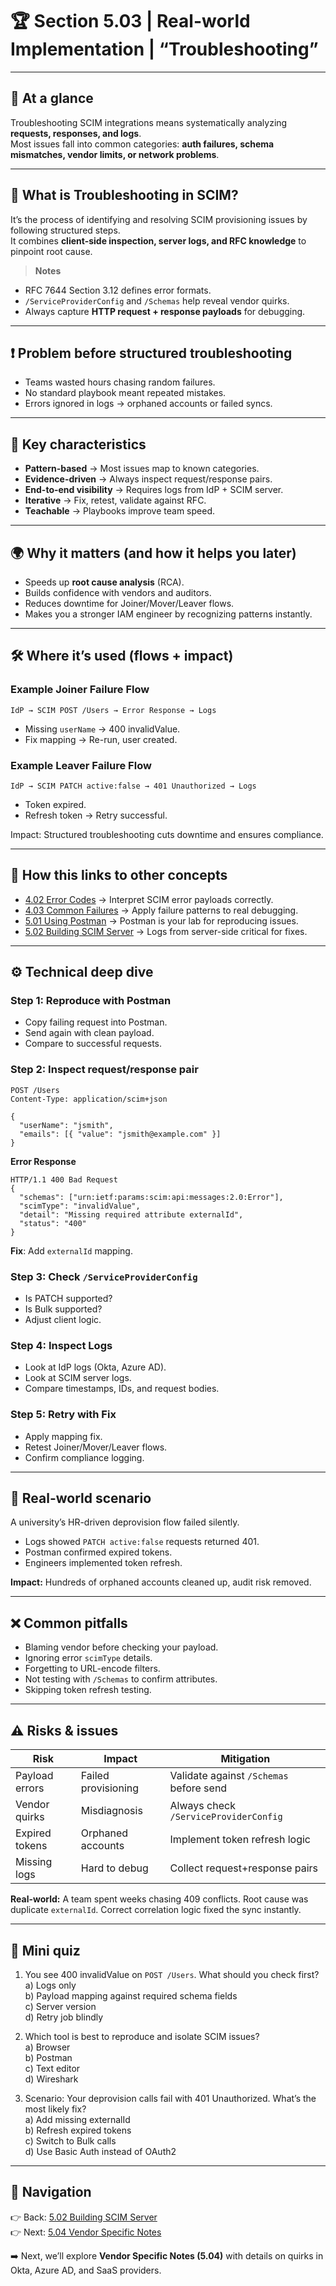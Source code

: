 # 🏆 Section 5.03 | Real-world Implementation | “Troubleshooting”

---

## 📌 At a glance
Troubleshooting SCIM integrations means systematically analyzing **requests, responses, and logs**.  
Most issues fall into common categories: **auth failures, schema mismatches, vendor limits, or network problems**.  

---

## 📖 What is Troubleshooting in SCIM?
It’s the process of identifying and resolving SCIM provisioning issues by following structured steps.  
It combines **client-side inspection, server logs, and RFC knowledge** to pinpoint root cause.

> **Notes**
- RFC 7644 Section 3.12 defines error formats.  
- `/ServiceProviderConfig` and `/Schemas` help reveal vendor quirks.  
- Always capture **HTTP request + response payloads** for debugging.  

---

## ❗ Problem before structured troubleshooting
- Teams wasted hours chasing random failures.  
- No standard playbook meant repeated mistakes.  
- Errors ignored in logs → orphaned accounts or failed syncs.  

---

## 🔑 Key characteristics
- **Pattern-based** → Most issues map to known categories.  
- **Evidence-driven** → Always inspect request/response pairs.  
- **End-to-end visibility** → Requires logs from IdP + SCIM server.  
- **Iterative** → Fix, retest, validate against RFC.  
- **Teachable** → Playbooks improve team speed.  

---

## 🌍 Why it matters (and how it helps you later)
- Speeds up **root cause analysis** (RCA).  
- Builds confidence with vendors and auditors.  
- Reduces downtime for Joiner/Mover/Leaver flows.  
- Makes you a stronger IAM engineer by recognizing patterns instantly.  

---

## 🛠️ Where it’s used (flows + impact)

### Example Joiner Failure Flow
```
IdP → SCIM POST /Users → Error Response → Logs
```
- Missing `userName` → 400 invalidValue.  
- Fix mapping → Re-run, user created.  

### Example Leaver Failure Flow
```
IdP → SCIM PATCH active:false → 401 Unauthorized → Logs
```
- Token expired.  
- Refresh token → Retry successful.  

Impact: Structured troubleshooting cuts downtime and ensures compliance.  

---

## 🔗 How this links to other concepts
- [4.02 Error Codes](../4-security-error-handling/4.02-error-codes.md) → Interpret SCIM error payloads correctly.  
- [4.03 Common Failures](../4-security-error-handling/4.03-common-failures.md) → Apply failure patterns to real debugging.  
- [5.01 Using Postman](5.01-using-postman.md) → Postman is your lab for reproducing issues.  
- [5.02 Building SCIM Server](5.02-building-scim-server.md) → Logs from server-side critical for fixes.  

---

## ⚙️ Technical deep dive

### Step 1: Reproduce with Postman
- Copy failing request into Postman.  
- Send again with clean payload.  
- Compare to successful requests.  

### Step 2: Inspect request/response pair
```http
POST /Users
Content-Type: application/scim+json

{
  "userName": "jsmith",
  "emails": [{ "value": "jsmith@example.com" }]
}
```
**Error Response**
```http
HTTP/1.1 400 Bad Request
{
  "schemas": ["urn:ietf:params:scim:api:messages:2.0:Error"],
  "scimType": "invalidValue",
  "detail": "Missing required attribute externalId",
  "status": "400"
}
```

**Fix**: Add `externalId` mapping.

### Step 3: Check `/ServiceProviderConfig`
- Is PATCH supported?  
- Is Bulk supported?  
- Adjust client logic.  

### Step 4: Inspect Logs
- Look at IdP logs (Okta, Azure AD).  
- Look at SCIM server logs.  
- Compare timestamps, IDs, and request bodies.  

### Step 5: Retry with Fix
- Apply mapping fix.  
- Retest Joiner/Mover/Leaver flows.  
- Confirm compliance logging.  

---

## 🏢 Real-world scenario
A university’s HR-driven deprovision flow failed silently.  

- Logs showed `PATCH active:false` requests returned 401.  
- Postman confirmed expired tokens.  
- Engineers implemented token refresh.  

**Impact:** Hundreds of orphaned accounts cleaned up, audit risk removed.  

---

## ❌ Common pitfalls
- Blaming vendor before checking your payload.  
- Ignoring error `scimType` details.  
- Forgetting to URL-encode filters.  
- Not testing with `/Schemas` to confirm attributes.  
- Skipping token refresh testing.  

---

## ⚠️ Risks & issues

| Risk | Impact | Mitigation |
|------|--------|------------|
| Payload errors | Failed provisioning | Validate against `/Schemas` before send |
| Vendor quirks | Misdiagnosis | Always check `/ServiceProviderConfig` |
| Expired tokens | Orphaned accounts | Implement token refresh logic |
| Missing logs | Hard to debug | Collect request+response pairs |

**Real-world:** A team spent weeks chasing 409 conflicts. Root cause was duplicate `externalId`. Correct correlation logic fixed the sync instantly.  

---

## 📝 Mini quiz
1. You see 400 invalidValue on `POST /Users`. What should you check first?  
   a) Logs only  
   b) Payload mapping against required schema fields  
   c) Server version  
   d) Retry job blindly  

2. Which tool is best to reproduce and isolate SCIM issues?  
   a) Browser  
   b) Postman  
   c) Text editor  
   d) Wireshark  

3. Scenario: Your deprovision calls fail with 401 Unauthorized. What’s the most likely fix?  
   a) Add missing externalId  
   b) Refresh expired tokens  
   c) Switch to Bulk calls  
   d) Use Basic Auth instead of OAuth2  

---

## 🔗 Navigation
👉 Back: [5.02 Building SCIM Server](5.02-building-scim-server.md)  
👉 Next: [5.04 Vendor Specific Notes](5.04-vendor-specific-notes.md)  

➡️ Next, we’ll explore **Vendor Specific Notes (5.04)** with details on quirks in Okta, Azure AD, and SaaS providers.
